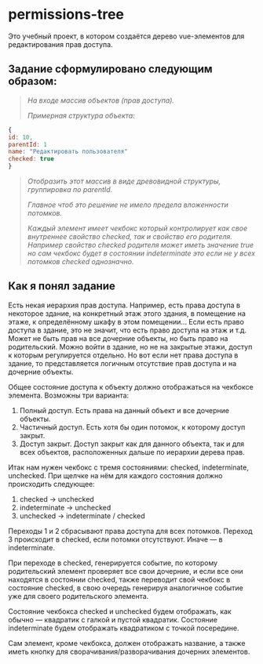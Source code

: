 # permissions-tree

Это учебный проект, в котором создаётся дерево vue-элементов для редактирования прав доступа.

## Задание сформулировано следующим образом:

>*На входе массив объектов (прав доступа).*  
>
>*Примерная структура объекта:*
```js
{
id: 10,
parentId: 1
name: "Редактировать пользователя"
checked: true
}
```
>*Отобразить этот массив в виде древовидной структуры, группировка по parentId.*  
>
>*Главное чтоб это решение не имело предела вложенности потомков.*  
>
>*Каждый элемент имеет чекбокс который контролирует как свое внутреннее свойство checked, так и свойство его родителя. Например свойство checked родителя может иметь значение true но сам чекбокс будет в состоянии indeterminate это если не у всех потомков checked однозначно.*

## Как я понял задание

Есть некая иерархия прав доступа. Например, есть права доступа в некоторое здание, на конкретный этаж этого здания, в помещение на этаже, к определённому шкафу в этом помещении... Если есть право доступа в здание, это не значит, что есть право доступа на этаж и т.д. Может не быть прав на все дочерние объекты, но быть право на родительский. Можно войти в здание, но не на закрытые этажи, доступ к которым регулируется отдельно. Но вот если нет права доступа в здание, то представляется логичным отсутствие прав доступа и на дочерние объекты.  


Общее состояние доступа к объекту должно отображаться на чекбоксе элемента. Возможны три варианта:
1. Полный доступ. Есть права на данный объект и все дочерние объекты.
2. Частичный доступ. Есть хотя бы один потомок, к которому доступ закрыт.
3. Доступ закрыт. Доступ закрыт как для данного объекта, так и для всех объектов, расположенных дальше по иерархии дерева прав.

Итак нам нужен чекбокс с тремя состояниями: checked, indeterminate, unchecked. При щелчке на нём для каждого состояния должно происходить следующее:
1. checked -> unchecked
2. indeterminate -> unchecked
3. unchecked -> indeterminate / checked

Переходы 1 и 2 сбрасывают права доступа для всех потомков. Переход 3 происходит в checked, если потомки отсутствуют. Иначе — в indeterminate.  

При переходе в checked, генерируется событие, по которому родительский элемент проверяет все свои дочерние, и если все они находятся в состоянии checked, также переводит свой чекбокс в состояние checked, в свою очередь генерируя аналогичное событие уже для своего родительского элемента.  

Состояние чекбокса checked и unchecked будем отображать, как обычно — квадратик с галкой и пустой квадратик. Состояние indeterminate будем отображать квадратиком с точкой посередине.  

Сам элемент, кроме чекбокса, должен отображать название, а также иметь кнопку для сворачивания/разворачивания дочерних элементов.



